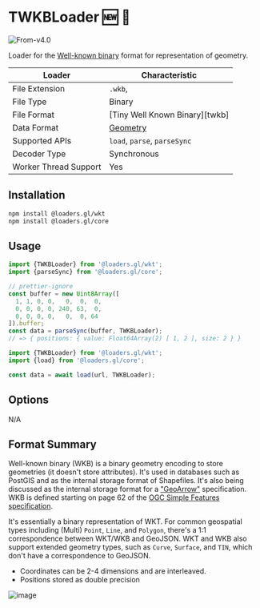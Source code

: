 # TWKBLoader 🆕 🚧

<p class="badges">
  <img src="https://img.shields.io/badge/From-v4.0-blue.svg?style=flat-square" alt="From-v4.0" />
</p>

Loader for the [Well-known binary][wkb] format for representation of geometry.

[wkb]: https://en.wikipedia.org/wiki/Well-known_text_representation_of_geometry#Well-known_binary

| Loader                | Characteristic                                |
| --------------------- | --------------------------------------------- |
| File Extension        | `.wkb`,                                       |
| File Type             | Binary                                        |
| File Format           | [Tiny Well Known Binary][twkb]                      |
| Data Format           | [Geometry](/docs/specifications/category-gis) |
| Supported APIs        | `load`, `parse`, `parseSync`                  |
| Decoder Type          | Synchronous                                   |
| Worker Thread Support | Yes                                           |

## Installation

```bash
npm install @loaders.gl/wkt
npm install @loaders.gl/core
```

## Usage

```typescript
import {TWKBLoader} from '@loaders.gl/wkt';
import {parseSync} from '@loaders.gl/core';

// prettier-ignore
const buffer = new Uint8Array([
  1, 1, 0, 0,   0,  0,  0,
  0, 0, 0, 0, 240, 63,  0,
  0, 0, 0, 0,   0,  0, 64
]).buffer;
const data = parseSync(buffer, TWKBLoader);
// => { positions: { value: Float64Array(2) [ 1, 2 ], size: 2 } }
```

```typescript
import {TWKBLoader} from '@loaders.gl/wkt';
import {load} from '@loaders.gl/core';

const data = await load(url, TWKBLoader);
```

## Options

N/A

## Format Summary

Well-known binary (WKB) is a binary geometry encoding to store geometries (it
doesn't store attributes). It's used in databases such as PostGIS and as the
internal storage format of Shapefiles. It's also being discussed as the internal
storage format for a ["GeoArrow"](https://github.com/geopandas/geo-arrow-spec)
specification. WKB is defined starting on page 62 of the [OGC Simple Features
specification](http://portal.opengeospatial.org/files/?artifact_id=25355).

It's essentially a binary representation of WKT. For common geospatial types
including (Multi) `Point`, `Line`, and `Polygon`, there's a 1:1 correspondence
between WKT/WKB and GeoJSON. WKT and WKB also support extended geometry types,
such as `Curve`, `Surface`, and `TIN`, which don't have a correspondence to
GeoJSON.

- Coordinates can be 2-4 dimensions and are interleaved.
- Positions stored as double precision

![image](https://user-images.githubusercontent.com/15164633/83707157-90413b80-a5d6-11ea-921c-b04208942e79.png)
